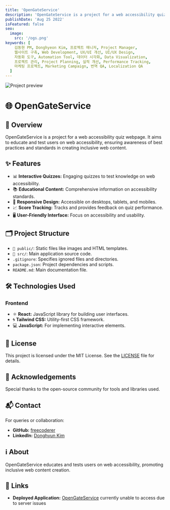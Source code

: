 ```yaml
---
title: 'OpenGateService'
description: 'OpenGateService is a project for a web accessibility quiz webpage. It aims to educate and test users on web accessibility, ensuring awareness of best practices and standards in creating inclusive web content.'
publishDate: 'Aug 25 2022'
isFeatured: false
seo:
  image:
    src: '/ogs.png'
keywords: [
    김동현 PM, Donghyeon Kim, 프로젝트 매니저, Project Manager,
    웹사이트 구축, Web Development, UX/UI 개선, UI/UX Design,
    자동화 도구, Automation Tool, 데이터 시각화, Data Visualization,
    프로젝트 관리, Project Planning, 실적 개선, Performance Tracking,
    마케팅 프로젝트, Marketing Campaign, 번역 QA, Localization QA
  ]
---
```


![Project preview](/ogs.png)
# 🌐 OpenGateService

## 📝 Overview
OpenGateService is a project for a web accessibility quiz webpage. It aims to educate and test users on web accessibility, ensuring awareness of best practices and standards in creating inclusive web content.

## ✨ Features
- 📊 **Interactive Quizzes:** Engaging quizzes to test knowledge on web accessibility.
- 📚 **Educational Content:** Comprehensive information on accessibility standards.
- 📱 **Responsive Design:** Accessible on desktops, tablets, and mobiles.
- 📈 **Score Tracking:** Tracks and provides feedback on quiz performance.
- 🖥️ **User-Friendly Interface:** Focus on accessibility and usability.

## 🗂️ Project Structure
- `📂 public/`: Static files like images and HTML templates.
- `📂 src/`: Main application source code.
- `.gitignore`: Specifies ignored files and directories.
- `package.json`: Project dependencies and scripts.
- `README.md`: Main documentation file.

## 🛠️ Technologies Used
### Frontend
- ⚛️ **React:** JavaScript library for building user interfaces.
- 🌀 **Tailwind CSS:** Utility-first CSS framework.
- 💻 **JavaScript:** For implementing interactive elements.

## 📜 License
This project is licensed under the MIT License. See the [LICENSE](https://github.com/freecoderer/OpenGateService/blob/main/LICENSE) file for details.

## 🙏 Acknowledgements
Special thanks to the open-source community for tools and libraries used.

## 📬 Contact
For queries or collaboration:
- **GitHub:** [freecoderer](https://github.com/freecoderer)
- **LinkedIn:** [Donghyun Kim](https://www.linkedin.com/in/Donghyun-Kim)

## ℹ️ About
OpenGateService educates and tests users on web accessibility, promoting inclusive web content creation.

## 🔗 Links
- **Deployed Application:** [OpenGateService](https://calm-bush-056566900.3.azurestaticapps.net) currently unable to access due to server issues